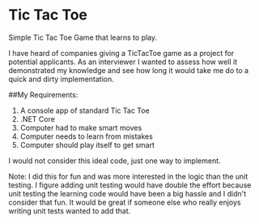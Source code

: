 # Tic Tac Toe
Simple Tic Tac Toe Game that learns to play.

I have heard of companies giving a TicTacToe game as a project for potential applicants. As an interviewer I wanted to assess how well it demonstrated my knowledge and see how long it would take me do to a quick and dirty implementation.

##My Requirements:
1. A console app of standard Tic Tac Toe
2. .NET Core
3. Computer had to make smart moves
4. Computer needs to learn from mistakes
5. Computer should play itself to get smart

I would not consider this ideal code, just one way to implement. 

Note: I did this for fun and was more interested in the logic than the unit testing. I figure adding unit testing would have double the effort because unit testing the learning code would have been a big hassle and I didn't consider that fun. It would be great if someone else who really enjoys writing unit tests wanted to add that. 

